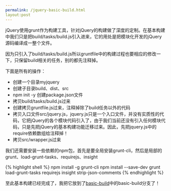 ```yaml
---
permalink: /jquery-basic-build.html
layout:post
---
```


jQuery使用grunt作为构建工具，针对jQuery的构建做了深度的定制。在基本构建中我们只是把build/tasks/build.js引入进来，它的用处是把模块化开发的jQuery源码编译成一整个文件。

因为只引入了build/tasks/build.js所以gruntfile中的构建过程也要相应的修改一下，只保留build相关的任务，别的都先注释掉。

下面是所有的操作：
- 创建一个目录myjquery
- 创建子目录build、dist、src
- npm init -y 创建package.json文件
- 拷贝build/tasks/build.js过来
- 创建拷贝gruntfile.js过来，注释掉除了build任务以外的代码
- 拷贝入口文件src/jquery.js，jquery.js只是一个入口文件，并没有实质性的代码，它把jQuery的各个模块代码引入了，由于我们当前还没有引入任何模块代码，只是先把jQuery的基本构建功能迁移过来。因此，先把jquery.js中的require依赖数组给注释掉！
- 拷贝src/wrapper.js过来

我们还需要安装一些依赖的npm包，首先是要全局安装grunt-cli，然后是局部的grunt、load-grunt-tasks、requirejs、insight

{% highlight shell %}
npm install -g grunt-cli
npm install --save-dev grunt load-grunt-tasks requirejs insight strip-json-comments
{% endhighlight %}

至此基本构建已经完成了，我把它放到了[basic-build](https://github.com/tangxuyang/myjquery)中的basic-build分支了！

